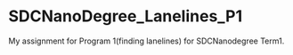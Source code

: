 # SDCNanoDegree_Lanelines_P1
My assignment for Program 1(finding lanelines) for SDCNanodegree Term1.
